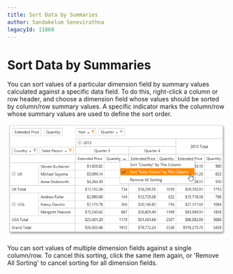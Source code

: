 ```yaml
---
title: Sort Data by Summaries
author: Sandakelum Senevirathna
legacyId: 11060
---
```

# Sort Data by Summaries
You can sort values of a particular dimension field by summary values calculated against a specific data field. To do this, right-click a column or row header, and choose a dimension field whose values should be sorted by column/row summary values. A specific indicator marks the column/row whose summary values are used to define the sort order.

![eud_Pivot_SortBySummary](../../../../images/img9165.png)

You can sort values of multiple dimension fields against a single column/row. To cancel this sorting, click the same item again, or 'Remove All Sorting' to cancel sorting for all dimension fields.